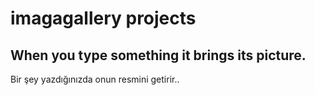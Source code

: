 # imagagallery projects
 

When you type something it brings its picture.
-------------------------------------------------------------------------------------------------------------------------------------------------------------------------
Bir şey yazdığınızda onun resmini getirir..
